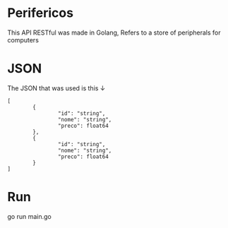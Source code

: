 # Perifericos
This API RESTful was made in Golang, Refers to a store of peripherals for computers

# JSON
The JSON that was used is this ↓

```
[
		{
				"id": "string",
				"nome": "string",
				"preco": float64
		},
		{
				"id": "string",
				"nome": "string",
				"preco": float64
		}
]
```

# Run
go run main.go
